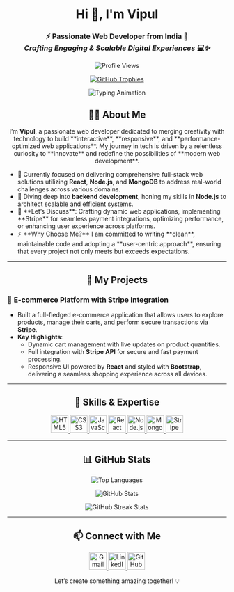 <h1 align="center">Hi 👋, I'm Vipul</h1>
<h3 align="center">
  <strong>⚡ Passionate Web Developer from India 🚀</strong><br/>
  <em>Crafting Engaging & Scalable Digital Experiences 💻✨</em>
</h3>

<!-- Profile Views Badge -->
<p align="center">
  <img src="https://komarev.com/ghpvc/?username=vipulsangwan771&label=PROFILE+VIEWS&color=brightgreen&style=for-the-badge" alt="Profile Views" />
</p>

<!-- GitHub Trophies with modern style -->
<p align="center">
  <a href="https://github.com/ryo-ma/github-profile-trophy" target="_blank">
    <img src="https://github-profile-trophy.vercel.app/?username=vipulsangwan771&theme=onedark&row=1&column=6&margin-w=15&margin-h=15&no-frame=true" alt="GitHub Trophies" />
  </a>
</p>

<!-- Professional Typing Animation -->
<p align="center">
  <img src="https://readme-typing-svg.demolab.com?font=Fira+Code&size=28&duration=3000&pause=1000&color=3A6AFF&center=true&vCenter=true&width=900&lines=Full-Stack+Developer+%7C+React+%26+Node.js+Specialist;Expert+in+Payment+Integration+(Stripe);Building+Scalable+%26+Secure+Web+Applications;Focused+on+UI%2FUX%2C+Performance%2C+%26+Innovation" alt="Typing Animation" />
</p>






<h2 align="center">👨‍💻 About Me</h2>

<p align="center">
  I’m <strong>Vipul</strong>, a passionate web developer dedicated to merging creativity with technology to build **interactive**, **responsive**, and **performance-optimized web applications**. My journey in tech is driven by a relentless curiosity to **innovate** and redefine the possibilities of **modern web development**.
</p>

<ul>
  <li>🔭 Currently focused on delivering comprehensive full-stack web solutions utilizing <strong>React</strong>, <strong>Node.js</strong>, and <strong>MongoDB</strong> to address real-world challenges across various domains.</li>
  <li>🌱 Diving deep into <strong>backend development</strong>, honing my skills in <strong>Node.js</strong> to architect scalable and efficient systems.</li>
  <li>💬 **Let’s Discuss**: Crafting dynamic web applications, implementing **Stripe** for seamless payment integrations, optimizing performance, or enhancing user experience across platforms.</li>
  <li>⚡ **Why Choose Me?** I am committed to writing **clean**, maintainable code and adopting a **user-centric approach**, ensuring that every project not only meets but exceeds expectations.</li>
</ul>

---

<h2 align="center">🚀 My Projects</h2>

### 💼 **E-commerce Platform with Stripe Integration**
- Built a full-fledged e-commerce application that allows users to explore products, manage their carts, and perform secure transactions via **Stripe**.
- **Key Highlights**:
  - Dynamic cart management with live updates on product quantities.
  - Full integration with **Stripe API** for secure and fast payment processing.
  - Responsive UI powered by **React** and styled with **Bootstrap**, delivering a seamless shopping experience across all devices.

---

<h2 align="center">💼 Skills & Expertise</h2>

<p align="center">
  <a href="https://developer.mozilla.org/en-US/docs/Web/HTML" target="_blank">
    <img src="https://img.icons8.com/color/48/000000/html-5.png" alt="HTML5" width="40" height="40"/>
  </a>
  <a href="https://developer.mozilla.org/en-US/docs/Web/CSS" target="_blank">
    <img src="https://img.icons8.com/color/48/000000/css3.png" alt="CSS3" width="40" height="40"/>
  </a>
  <a href="https://developer.mozilla.org/en-US/docs/Web/JavaScript" target="_blank">
    <img src="https://img.icons8.com/color/48/000000/javascript.png" alt="JavaScript" width="40" height="40"/>
  </a>
  <a href="https://reactjs.org/" target="_blank">
    <img src="https://img.icons8.com/plasticine/100/000000/react.png" alt="React" width="40" height="40"/>
  </a>
  <a href="https://nodejs.org" target="_blank">
    <img src="https://img.icons8.com/color/48/000000/nodejs.png" alt="Node.js" width="40" height="40"/>
  </a>
  <a href="https://www.mongodb.com/" target="_blank">
    <img src="https://img.icons8.com/color/48/000000/mongodb.png" alt="MongoDB" width="40" height="40"/>
  </a>
  <a href="https://stripe.com/" target="_blank">
    <img src="https://img.icons8.com/color/48/000000/stripe.png" alt="Stripe" width="40" height="40"/>
  </a>
</p>

---

<h2 align="center">📊 GitHub Stats</h2>

<p align="center">
  <img src="https://github-readme-stats.vercel.app/api/top-langs?username=vipulsangwan771&show_icons=true&locale=en&layout=compact" alt="Top Languages" />
</p>
<p align="center">
  <img src="https://github-readme-stats.vercel.app/api?username=vipulsangwan771&show_icons=true&locale=en" alt="GitHub Stats" />
</p>
<p align="center">
  <img src="https://github-readme-streak-stats.herokuapp.com/?user=vipulsangwan771&" alt="GitHub Streak Stats" />
</p>

---

<h2 align="center">📫 Connect with Me</h2>

<p align="center">
  <a href="mailto:vipulsangwan771@gmail.com" target="_blank">
    <img src="https://img.icons8.com/fluency/48/000000/gmail-new.png" alt="Gmail" width="40" height="40"/>
  </a>
  <a href="https://linkedin.com/in/vipul-sangwan" target="_blank">
    <img src="https://img.icons8.com/color/48/000000/linkedin.png" alt="LinkedIn" width="40" height="40"/>
  </a>
  <a href="https://github.com/vipulsangwan771" target="_blank">
    <img src="https://img.icons8.com/ios-glyphs/30/000000/github.png" alt="GitHub" width="40" height="40"/>
  </a>
</p>

<p align="center">
  Let’s create something amazing together! 💡
</p>
